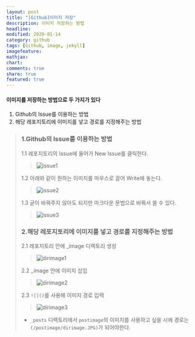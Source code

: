 ```yaml
---
layout: post
title: "[Github]이미지 저장"
description: 이미지 저장하는 방법
headline: 
modified: 2020-01-14
category: github
tags: [Github, image, jekyll]
imagefeature: 
mathjax: 
chart: 
comments: true
share: true
featured: true
---
```


#### 이미지를 저장하는 방법으로 두 가지가 있다  

1. Github의 Issue를 이용하는 방법  
2. 해당 레포지토리에 이미지를 넣고 경로를 지정해주는 방법  

> ### 1.Github의 Issue를 이용하는 방법
> 
> 1.1 레포지토리의 Issue에 들어가 New Issue를 클릭한다.
>> ![issue1](https://user-images.githubusercontent.com/52815908/72305590-98e0b600-36b7-11ea-8dfe-37b887a8f885.PNG)
> 
> 1.2 아래와 같이 원하는 이미지를 마우스로 끌어 Write에 놓는다. 
>> ![issue2](https://user-images.githubusercontent.com/52815908/72305626-ba41a200-36b7-11ea-8411-f7619189170b.PNG)
> 
> 1.3 굳이 바꿔주지 않아도 되지만 마크다운 문법으로 바꿔서 쓸 수 있다. 
>> ![issue3](https://user-images.githubusercontent.com/52815908/72305628-ba41a200-36b7-11ea-84ca-b1bcb3ccbab8.PNG)
>
> 
> ### 2.해당 레포지토리에 이미지를 넣고 경로를 지정해주는 방법  
> 
> 2.1 레포지토리 안에 _image 디렉토리 생성
>> ![dirimage1](https://user-images.githubusercontent.com/52815908/72305895-96329080-36b8-11ea-8e20-d83d45bd9311.PNG)
>
> 2.2 _image 안에 이미지 삽입
>> ![dirimage2](https://user-images.githubusercontent.com/52815908/72305896-96329080-36b8-11ea-8ac3-f196074b1348.PNG)
>
> 2.3 `![]()`를 사용해 이미지 경로 입력 
>> ![dirimage3](https://user-images.githubusercontent.com/52815908/72305898-96cb2700-36b8-11ea-8767-b3aeb6616df4.PNG)
>
> * `_posts` 디렉토리에서 `postimage`의 이미지를 사용하고 싶을 시에 경로는 `(/postimage/dirimage.JPG)`가 되어야한다.
